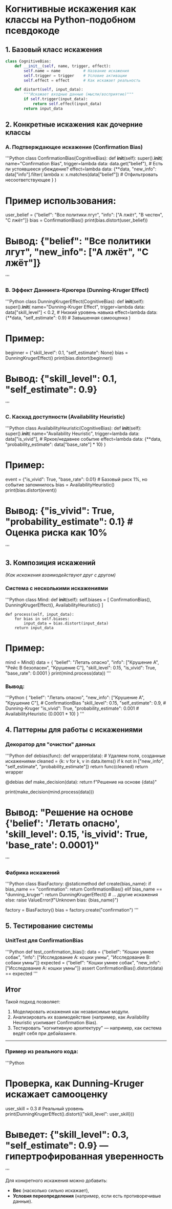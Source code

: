 # Когнитивные искажения как классы на Python-подобном псевдокоде

## 1. Базовый класс искажения

```Python
class CognitiveBias:
    def __init__(self, name, trigger, effect):
        self.name = name          # Название искажения
        self.trigger = trigger    # Условие активации
        self.effect = effect      # Как искажает реальность

    def distort(self, input_data):
        """Искажает входные данные (мысли/восприятие)"""
        if self.trigger(input_data):
            return self.effect(input_data)
        return input_data
```

## 2. Конкретные искажения как дочерние классы

### A. Подтверждающее искажение (Confirmation Bias)

'''Python
class ConfirmationBias(CognitiveBias):
    def __init__(self):
        super().__init__(
            name="Confirmation Bias",
            trigger=lambda data: data.get("belief"),  # Есть ли устоявшееся убеждение?
            effect=lambda data: {**data, "new_info": data["info"].filter(
                lambda x: x.matches(data["belief"])  # Отфильтровать несоответствующее
            }
        )

# Пример использования:
user_belief = {"belief": "Все политики лгут", "info": ["A лжёт", "B честен", "C лжёт"]}
bias = ConfirmationBias()
print(bias.distort(user_belief))  
# Вывод: {"belief": "Все политики лгут", "new_info": ["A лжёт", "C лжёт"]}
'''

### B. Эффект Даннинга-Крюгера (Dunning-Kruger Effect)

'''Python
class DunningKrugerEffect(CognitiveBias):
    def __init__(self):
        super().__init__(
            name="Dunning-Kruger Effect",
            trigger=lambda data: data["skill_level"] < 0.2,  # Низкий уровень навыка
            effect=lambda data: {**data, "self_estimate": 0.9}  # Завышенная самооценка
        )

# Пример:
beginner = {"skill_level": 0.1, "self_estimate": None}
bias = DunningKrugerEffect()
print(bias.distort(beginner))  
# Вывод: {"skill_level": 0.1, "self_estimate": 0.9}
'''

### C. Каскад доступности (Availability Heuristic)

'''Python
class AvailabilityHeuristic(CognitiveBias):
    def __init__(self):
        super().__init__(
            name="Availability Heuristic",
            trigger=lambda data: data["is_vivid"],  # Яркое/недавнее событие
            effect=lambda data: {**data, "probability_estimate": data["base_rate"] * 10}
        )

# Пример:
event = {"is_vivid": True, "base_rate": 0.01}  # Базовый риск 1%, но событие запомнилось
bias = AvailabilityHeuristic()
print(bias.distort(event))  
# Вывод: {"is_vivid": True, "probability_estimate": 0.1}  # Оценка риска как 10%
'''

## 3. Композиция искажений
*(Как искажения взаимодействуют друг с другом)*

### Система с несколькими искажениями

'''Python
class Mind:
    def __init__(self):
        self.biases = [
            ConfirmationBias(),
            DunningKrugerEffect(),
            AvailabilityHeuristic()
        ]

    def process(self, input_data):
        for bias in self.biases:
            input_data = bias.distort(input_data)
        return input_data

# Пример:
mind = Mind()
data = {
    "belief": "Летать опасно",
    "info": ["Крушение A", "Рейс B безопасен", "Крушение C"],
    "skill_level": 0.15,
    "is_vivid": True,
    "base_rate": 0.0001
}
print(mind.process(data))
'''

### Вывод:

'''Python
{
    "belief": "Летать опасно",
    "new_info": ["Крушение A", "Крушение C"],  # ConfirmationBias
    "skill_level": 0.15,
    "self_estimate": 0.9,                      # Dunning-Kruger
    "is_vivid": True,
    "probability_estimate": 0.001              # AvailabilityHeuristic (0.0001 * 10)
}
'''

## 4. Паттерны для работы с искажениями

### Декоратор для "очистки" данных

'''Python
def debias(func):
    def wrapper(data):
        # Удаляем поля, созданные искажениями
        cleaned = {k: v for k, v in data.items() 
                 if k not in ["new_info", "self_estimate", "probability_estimate"]}
        return func(cleaned)
    return wrapper

@debias
def make_decision(data):
    return f"Решение на основе {data}"

print(make_decision(mind.process(data)))
# Вывод: "Решение на основе {'belief': 'Летать опасно', 'skill_level': 0.15, 'is_vivid': True, 'base_rate': 0.0001}"
'''

### Фабрика искажений

'''Python
class BiasFactory:
    @staticmethod
    def create(bias_name):
        if bias_name == "confirmation":
            return ConfirmationBias()
        elif bias_name == "dunning_kruger":
            return DunningKrugerEffect()
        # ... другие искажения
        else:
            raise ValueError(f"Unknown bias: {bias_name}")

factory = BiasFactory()
bias = factory.create("confirmation")
'''

## 5. Тестирование системы

### UnitTest для ConfirmationBias

'''Python
def test_confirmation_bias():
    data = {"belief": "Кошки умнее собак", "info": ["Исследование A: кошки умны", "Исследование B: собаки умны"]}
    expected = {"belief": "Кошки умнее собак", "new_info": ["Исследование A: кошки умны"]}
    assert ConfirmationBias().distort(data) == expected
'''

## Итог

Такой подход позволяет:
1. Моделировать искажения как независимые модули.
2. Анализировать их взаимодействие (например, как Availability Heuristic усиливает Confirmation Bias).
3. Тестировать "когнитивную архитектуру" — например, как система ведёт себя при дебайазинге.

---

### Пример из реального кода:

'''Python
# Проверка, как Dunning-Kruger искажает самооценку
user_skill = 0.3  # Реальный уровень
print(DunningKrugerEffect().distort({"skill_level": user_skill}))  
# Выведет: {"skill_level": 0.3, "self_estimate": 0.9} — гипертрофированная уверенность
'''

Для конкретного искажения можно добавить:
- **Вес** (насколько сильно искажает),
- **Условия переопределения** (например, если есть противоречивые данные).
